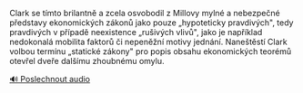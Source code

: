 
Clark se tímto brilantně a zcela osvobodil z Millovy mylné a nebezpečné představy ekonomických zákonů jako pouze „hypoteticky pravdivých", tedy pravdivých v případě neexistence „rušivých vlivů", jako je například nedokonalá mobilita faktorů či nepeněžní motivy jednání. Naneštěstí Clark volbou termínu „statické zákony" pro popis obsahu ekonomických teorémů otevřel dveře dalšímu zhoubnému omylu.

[🔊 Poslechnout audio](/data/7-paragraphs/audio/chapter_184/para_004-Clark-se-tmto-brilantn-a-zcela-osvobodil-z-Millo.mp3)
